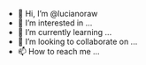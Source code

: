 - 👋 Hi, I’m @lucianoraw
- 👀 I’m interested in ...
- 🌱 I’m currently learning ...
- 💞️ I’m looking to collaborate on ...
- 📫 How to reach me ...

<!---
lucianoraw/lucianoraw is a ✨ special ✨ repository because its `README.md` (this file) appears on your GitHub profile.
You can click the Preview link to take a look at your changes.
--->
